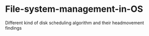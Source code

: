 # File-system-management-in-OS
Different kind of disk scheduling algorithm and their  headmovement findings
